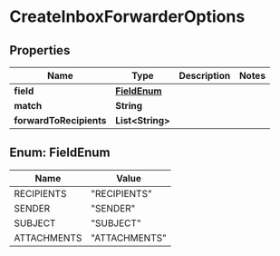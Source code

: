 

# CreateInboxForwarderOptions

## Properties

Name | Type | Description | Notes
------------ | ------------- | ------------- | -------------
**field** | [**FieldEnum**](#FieldEnum) |  | 
**match** | **String** |  | 
**forwardToRecipients** | **List&lt;String&gt;** |  | 



## Enum: FieldEnum

Name | Value
---- | -----
RECIPIENTS | &quot;RECIPIENTS&quot;
SENDER | &quot;SENDER&quot;
SUBJECT | &quot;SUBJECT&quot;
ATTACHMENTS | &quot;ATTACHMENTS&quot;



